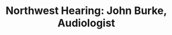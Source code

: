 ---
title: "Northwest Hearing: John Burke, Audiologist"
url: /steamboat-springs/northwest-hearing-john-burke-audiologist/
shop: Hörgeräte
---